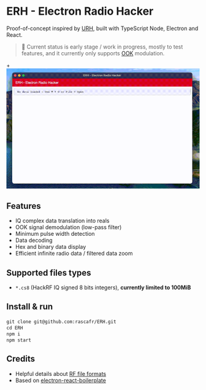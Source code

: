 # ERH - Electron Radio Hacker

Proof-of-concept inspired by [URH](https://github.com/jopohl/urh), built with TypeScript Node, Electron and React.

> 💅 Current status is early stage / work in progress, mostly to test features, and it currently only supports [OOK](https://www.wikiwand.com/en/On%E2%80%93off_keying) modulation.

+<img src="./media/preview.gif" width="800px">

## Features

- IQ complex data translation into reals
- OOK signal demodulation (low-pass filter)
- Minimum pulse width detection
- Data decoding
- Hex and binary data display
- Efficient infinite radio data / filtered data zoom

## Supported files types

- `*.cs8` (HackRF IQ signed 8 bits integers), **currently limited to 100MiB**

## Install & run

```
git clone git@github.com:rascafr/ERH.git
cd ERH
npm i
npm start
```

## Credits

- Helpful details about [RF file formats](https://www.sdrplay.com/community/viewtopic.php?t=3483)
- Based on [electron-react-boilerplate](https://electron-react-boilerplate.js.org/)
